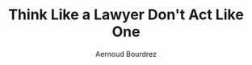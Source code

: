 ---
title: "Think Like a Lawyer Don't Act Like One"
author: "Aernoud Bourdrez"
isbn: "9063693079"
isbn13: "9789063693077"
rating: "2"
publisher: "BIS Publishers"
pages: "160"
publishYear: "2014"
read: ""
goodreads_id: "17347679"
---
